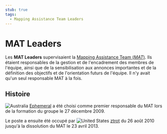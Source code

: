```yaml
---
stub: true
tags:
  - Mapping Assistance Team Leaders
---
```


# MAT Leaders

Les **MAT Leaders** supervisaient la [Mapping Assistance Team (*MAT*)](/wiki/Modding/Mapping_Assistance_Team). Ils étaient responsables de la gestion et de l'encadrement des membres de l'équipe, ainsi que de la sensibilisation aux annonces importantes et de la définition des objectifs et de l'orientation futurs de l'équipe. Il n'y avait qu'un seul responsable MAT à la fois.

## Histoire

![][flag_AU] [Ephemeral](https://osu.ppy.sh/users/102335) a été choisi comme premier responsable du MAT lors de la formation du groupe le 27 décembre 2009.

Le poste a ensuite été occupé par ![][flag_US] [ztrot](https://osu.ppy.sh/users/6347) du 26 août 2010 jusqu'à la dissolution du MAT le 23 avril 2013.

[flag_AU]: /wiki/shared/flag/AU.gif "Australia"
[flag_US]: /wiki/shared/flag/US.gif "United States"

